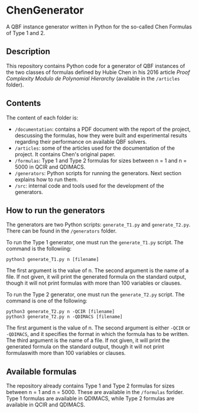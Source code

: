 # ChenGenerator
A QBF instance generator written in Python for the so-called Chen Formulas of Type 1 and 2.

## Description

This repository contains Python code for a generator of QBF instances of the two classes of formulas defined by Hubie Chen in his 2016 article _Proof Complexity Modulo de Polynomial Hierarchy_ (available in the `/articles` folder).

## Contents
The content of each folder is:

* `/documentation`: contains a PDF document with the report of the project, descussing the formulas, how they were built and experimental results regarding their performance on available QBF solvers.
* `/articles`: some of the articles used for the documentation of the project. It contains Chen's original paper.
* `/formulas`: Type 1 and Type 2 formulas for sizes between n = 1 and n = 5000 in QCIR and QDIMACS.
* `/generators`: Python scripts for running the generators. Next section explains how to run them.
* `/src`: internal code and tools used for the development of the generators.



## How to run the generators
The generators are two Python scripts: `generate_T1.py` and `generate_T2.py`. There can be found in the ```/generators``` folder.

To run the Type 1 generator, one must run the `generate_T1.py` script. The command is the followiing:

```
python3 generate_T1.py n [filename]
```

The first argument is the value of n. The second argument is the name of a file. If not given, it will print the generated formula on the standard output, though it will not print formulas with more than 100 variables or clauses.

To run the Type 2 generator, one must run the `generate_T2.py` script. The command is one of the following:

```
python3 generate_T2.py n -QCIR [filename]
python3 generate_T2.py n -QDIMACS [filename]
```

The  first  argument  is  the  value  of n. The second  argument  is  either `-QCIR` or `-QDIMACS`, and it specifies the format in which the formula has to be written. The third argument is the name of a file. If not given, it will print the generated formula on the standard output, though it will not print formulaswith more than 100 variables or clauses.

## Available formulas
The repository already contains Type 1 and Type 2 formulas for sizes between n = 1 and n = 5000. These are available in the `/formulas` forlder. Type 1 formulas are available in QDIMACS, while Type 2 formulas are available in QCIR and QDIMACS.
